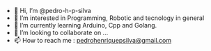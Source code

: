 - 👋 Hi, I’m @pedro-h-p-silva
- 👀 I’m interested in Programming, Robotic and tecnology in general
- 🌱 I’m currently learning Arduino, Cpp and Golang.
- 💞️ I’m looking to collaborate on ...
- 📫 How to reach me : pedrohenriquepsilva@gmail.com

<!---
pedro-h-p-silva/pedro-h-p-silva is a ✨ special ✨ repository because its `README.md` (this file) appears on your GitHub profile.
You can click the Preview link to take a look at your changes.
--->
